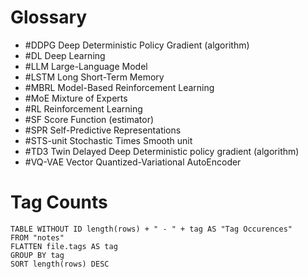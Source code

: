 # Glossary
- #DDPG Deep Deterministic Policy Gradient (algorithm)
- #DL Deep Learning
- #LLM Large-Language Model
- #LSTM Long Short-Term Memory
- #MBRL Model-Based Reinforcement Learning
- #MoE Mixture of Experts
- #RL Reinforcement Learning
- #SF Score Function (estimator)
- #SPR Self-Predictive Representations
- #STS-unit Stochastic Times Smooth unit
- #TD3 Twin Delayed Deep Deterministic policy gradient (algorithm)
- #VQ-VAE Vector Quantized-Variational AutoEncoder

# Tag Counts

```dataview
TABLE WITHOUT ID length(rows) + " - " + tag AS "Tag Occurences"
FROM "notes"
FLATTEN file.tags AS tag
GROUP BY tag
SORT length(rows) DESC
```
